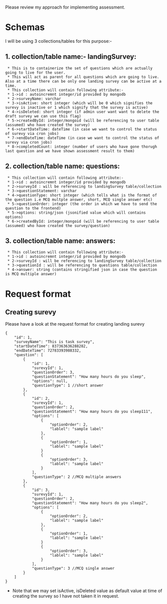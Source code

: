 Please review my approach for implementing assessment.
# Schemas
I will be using 3 collections/tables for this purpose:-

## 1. collection/table name:- landingSurvey:
     * This is to containerize the set of questions which are actually going to live for the user. 
     * This will act as parent for all questions which are going to live.  Also at a time there can be only one landing survey can be active at a time.
     * This collection will contain following attribute:-
     * 1->id : autoincremnt integer/id provided by mongodb
     * 2->surveyName: varchar
     * 3->isActive: short integer (which will be 0 which signifies the surevy is inactive or 1 which signify that the survey is active)
     * 4->isDeleted: short integer (if admin user want want to delete the draft survey we can use this flag)
     * 5->createdById: integer/mongoid (will be referencing to user table (assumed) who have created the survey)
     * 6->startDateTime: dateTime (in case we want to control the status of surevy via cron jobs)
     * 7->endDateTime: dateTime (in case we want to control the status of surevy via cron jobs)
     * 8->completedCount: integer (number of users who have gone thorugh last question and we have shown assessment result to them)

## 2. collection/table name: questions:
     * This collection will contain following attribute:-
     * 1->id : autoincremnt integer/id provided by mongodb
     * 2->surveyId : will be referencing to landingSurvey table/collection
     * 3->questionStatement: varchar
     * 4->questionType: short integer (which tells what is the format of the question i.e MCQ multple answer, short, MCQ single answer etc)
     * 5->questionOrder: integer (the order in which we have to send the question to the frontend)
     * 5->options: string/json (jsonified value which will contains options)
     * 6->createdById: integer/mongoid (will be referencing to user table (assumed) who have created the survey/question)

## 3. collection/table name: answers:
     * This collection will contain following attribute:-
     * 1->id : autoincremnt integer/id provided by mongodb
     * 2->surveyId : will be referencing to landingSurvey table/collection
     * 3->questionId : will be referencing to questions table/collection
     * 4->answer: string (contains stringified json in case the question is MCQ multiple answer)
     
# Request format

## Creating surevy
   Please have a look at the request format for creating landing surevy
```   
{
    "id": 1,
    "surveyName": "This is task survey",
    "startDateTime": 837363636288282,
    "endDateTime": 72783393988332,
    "question": [
        {
            "id": 1,
            "surevyId": 1,
            "questionOrder": 3,
            "questionStatement": "How many hours do you sleep",
            "options": null,
            "questionType": 1 //short answer
        },
        {
            "id": 2,
            "surevyId": 1,
            "questionOrder": 2,
            "questionStatement": "How many hours do you sleep111",
            "options": [
                {
                    "optionOrder": 2,
                    "lablel": "sample label"
                },
                {
                    "optionOrder": 1,
                    "lablel": "sample label"
                }
                {
                    "optionOrder": 3,
                    "lablel": "sample label"
                }
            ],
            "questionType": 2 //MCQ multiple answers
        },
        {
            "id": 3,
            "surevyId": 1,
            "questionOrder": 2,
            "questionStatement": "How many hours do you sleep2",
            "options": [
                {
                    "optionOrder": 2,
                    "lablel": "sample label"
                },
                {
                    "optionOrder": 1,
                    "lablel": "sample label"
                }
                {
                    "optionOrder": 3,
                    "lablel": "sample label"
                }
            ],
            "questionType": 3 //MCQ single answer
        }
    ]
}

```
* Note that we may set isActive, isDeleted value as default value at time of creating the survey so I have not taken it in request.
